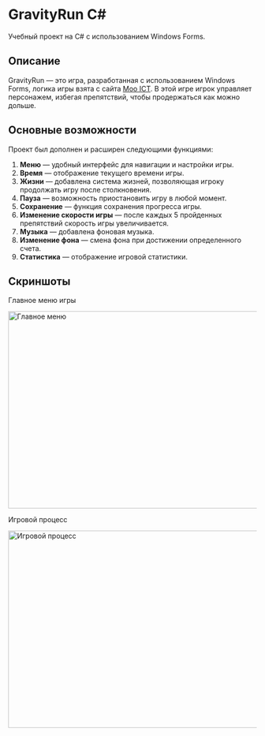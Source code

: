 # GravityRun C#

Учебный проект на C# с использованием Windows Forms.

## Описание

GravityRun — это игра, разработанная с использованием Windows Forms, логика игры взята с сайта [Moo ICT](https://www.mooict.com/c-tutorial-create-a-gravity-run-game-in-windows-form-and-visual-studio/). В этой игре игрок управляет персонажем, избегая препятствий, чтобы продержаться как можно дольше.

## Основные возможности

Проект был дополнен и расширен следующими функциями:

1. **Меню** — удобный интерфейс для навигации и настройки игры.
2. **Время** — отображение текущего времени игры.
3. **Жизни** — добавлена система жизней, позволяющая игроку продолжать игру после столкновения.
4. **Пауза** — возможность приостановить игру в любой момент.
5. **Сохранение** — функция сохранения прогресса игры.
6. **Изменение скорости игры** — после каждых 5 пройденных препятствий скорость игры увеличивается.
7. **Музыка** — добавлена фоновая музыка.
8. **Изменение фона** — смена фона при достижении определенного счета.
9. **Статистика** — отображение игровой статистики.

## Скриншоты

<div align="left">
    <p>Главное меню игры</p>
    <img src="https://github.com/user-attachments/assets/21123f42-1492-4183-93c5-0fed538c5a8a" alt="Главное меню" width="600" height="400">
</div>

<div align="left">
    <p>Игровой процесс</p>
    <img src="https://github.com/user-attachments/assets/a8b93de0-9c97-468a-a406-f38482384369" alt="Игровой процесс" width="600" height="400">
</div>

